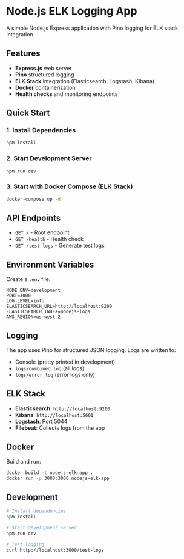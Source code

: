 # Node.js ELK Logging App

A simple Node.js Express application with Pino logging for ELK stack integration.

## Features

- **Express.js** web server
- **Pino** structured logging
- **ELK Stack** integration (Elasticsearch, Logstash, Kibana)
- **Docker** containerization
- **Health checks** and monitoring endpoints

## Quick Start

### 1. Install Dependencies

```bash
npm install
```

### 2. Start Development Server

```bash
npm run dev
```

### 3. Start with Docker Compose (ELK Stack)

```bash
docker-compose up -d
```

## API Endpoints

- `GET /` - Root endpoint
- `GET /health` - Health check
- `GET /test-logs` - Generate test logs

## Environment Variables

Create a `.env` file:

```env
NODE_ENV=development
PORT=3000
LOG_LEVEL=info
ELASTICSEARCH_URL=http://localhost:9200
ELASTICSEARCH_INDEX=nodejs-logs
AWS_REGION=us-west-2
```

## Logging

The app uses Pino for structured JSON logging. Logs are written to:

- Console (pretty printed in development)
- `logs/combined.log` (all logs)
- `logs/error.log` (error logs only)

## ELK Stack

- **Elasticsearch**: `http://localhost:9200`
- **Kibana**: `http://localhost:5601`
- **Logstash**: Port 5044
- **Filebeat**: Collects logs from the app

## Docker

Build and run:

```bash
docker build -t nodejs-elk-app .
docker run -p 3000:3000 nodejs-elk-app
```

## Development

```bash
# Install dependencies
npm install

# Start development server
npm run dev

# Test logging
curl http://localhost:3000/test-logs
```
